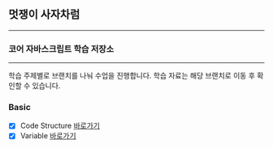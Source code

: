 



## 멋쟁이 사자차럼
---

### 코어 자바스크립트 학습 저장소

---

학습 주제별로 브랜치를 나눠 수업을 진행합니다.
학습 자료는 해당 브랜치로 이동 후 확인할 수 있습니다.



### Basic

- [x] Code Structure [바로가기](https://github.com/neulhi/core_js/blob/01.core/client/chapter/core/01.codeStructure.js)
- [x] Variable [바로가기](https://github.com/neulhi/core_js/blob/01.core/client/chapter/core/02.variable.js)
